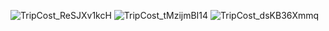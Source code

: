 ![TripCost_ReSJXv1kcH](https://github.com/user-attachments/assets/b9d21531-c6d0-49c2-9902-67cf44ba86a5)
![TripCost_tMzijmBI14](https://github.com/user-attachments/assets/af4ed908-27b8-4386-af20-0f3717a359af)
![TripCost_dsKB36Xmmq](https://github.com/user-attachments/assets/dda739ef-e35d-4f0e-906e-e5b2dada404b)
